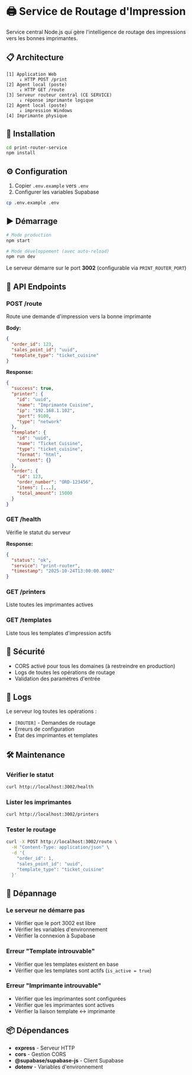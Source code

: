 # 🖨️ Service de Routage d'Impression

Service central Node.js qui gère l'intelligence de routage des impressions vers les bonnes imprimantes.

## 📋 Architecture

```
[1] Application Web
     ↓ HTTP POST /print
[2] Agent local (poste)
     ↓ HTTP GET /route
[3] Serveur routeur central (CE SERVICE)
     ↓ réponse imprimante logique
[2] Agent local (poste)
     ↓ impression Windows
[4] Imprimante physique
```

## 🚀 Installation

```bash
cd print-router-service
npm install
```

## ⚙️ Configuration

1. Copier `.env.example` vers `.env`
2. Configurer les variables Supabase

```bash
cp .env.example .env
```

## ▶️ Démarrage

```bash
# Mode production
npm start

# Mode développement (avec auto-reload)
npm run dev
```

Le serveur démarre sur le port **3002** (configurable via `PRINT_ROUTER_PORT`)

## 🔌 API Endpoints

### POST /route
Route une demande d'impression vers la bonne imprimante

**Body:**
```json
{
  "order_id": 123,
  "sales_point_id": "uuid",
  "template_type": "ticket_cuisine"
}
```

**Response:**
```json
{
  "success": true,
  "printer": {
    "id": "uuid",
    "name": "Imprimante Cuisine",
    "ip": "192.168.1.102",
    "port": 9100,
    "type": "network"
  },
  "template": {
    "id": "uuid",
    "name": "Ticket Cuisine",
    "type": "ticket_cuisine",
    "format": "html",
    "content": {}
  },
  "order": {
    "id": 123,
    "order_number": "ORD-123456",
    "items": [...],
    "total_amount": 15000
  }
}
```

### GET /health
Vérifie le statut du serveur

**Response:**
```json
{
  "status": "ok",
  "service": "print-router",
  "timestamp": "2025-10-24T13:00:00.000Z"
}
```

### GET /printers
Liste toutes les imprimantes actives

### GET /templates
Liste tous les templates d'impression actifs

## 🔐 Sécurité

- CORS activé pour tous les domaines (à restreindre en production)
- Logs de toutes les opérations de routage
- Validation des paramètres d'entrée

## 📝 Logs

Le serveur log toutes les opérations :
- `[ROUTER]` - Demandes de routage
- Erreurs de configuration
- État des imprimantes et templates

## 🛠️ Maintenance

### Vérifier le statut
```bash
curl http://localhost:3002/health
```

### Lister les imprimantes
```bash
curl http://localhost:3002/printers
```

### Tester le routage
```bash
curl -X POST http://localhost:3002/route \
  -H "Content-Type: application/json" \
  -d '{
    "order_id": 1,
    "sales_point_id": "uuid",
    "template_type": "ticket_cuisine"
  }'
```

## 🔧 Dépannage

### Le serveur ne démarre pas
- Vérifier que le port 3002 est libre
- Vérifier les variables d'environnement
- Vérifier la connexion à Supabase

### Erreur "Template introuvable"
- Vérifier que les templates existent en base
- Vérifier que les templates sont actifs (`is_active = true`)

### Erreur "Imprimante introuvable"
- Vérifier que les imprimantes sont configurées
- Vérifier que les imprimantes sont actives
- Vérifier la liaison template ↔ imprimante

## 📦 Dépendances

- **express** - Serveur HTTP
- **cors** - Gestion CORS
- **@supabase/supabase-js** - Client Supabase
- **dotenv** - Variables d'environnement
